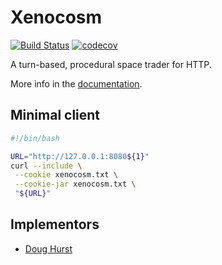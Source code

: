 # Xenocosm

[![Build Status](https://travis-ci.org/robotsnowfall/xenocosm.svg?branch=master)](https://travis-ci.org/robotsnowfall/xenocosm)
[![codecov](https://codecov.io/gh/robotsnowfall/xenocosm/branch/master/graph/badge.svg)](https://codecov.io/gh/robotsnowfall/xenocosm)

A turn-based, procedural space trader for HTTP.

More info in the [documentation](https://robotsnowfall.github.io/xenocosm/).

## Minimal client

```bash
#!/bin/bash

URL="http://127.0.0.1:8080${1}"
curl --include \
 --cookie xenocosm.txt \
 --cookie-jar xenocosm.txt \
 "${URL}"
```

## Implementors

* [Doug Hurst](https://github.com/robotsnowfall)
